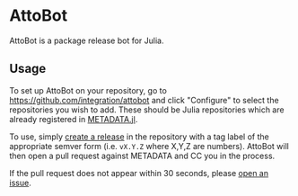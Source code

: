 # AttoBot

AttoBot is a package release bot for Julia.

## Usage

To set up AttoBot on your repository, go to https://github.com/integration/attobot and click "Configure" to select the repositories you wish to add. These should be Julia repositories which are already registered in [METADATA.jl](https://github.com/JuliaLang/METADATA.jl).

To use, simply [create a release](https://help.github.com/articles/creating-releases/) in the repository with a tag label of the appropriate semver form (i.e. `vX.Y.Z` where X,Y,Z are numbers). AttoBot will then open a pull request against METADATA and CC you in the process.

If the pull request does not appear within 30 seconds, please [open an issue](https://github.com/attobot/attobot/issues/new).